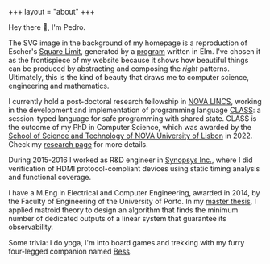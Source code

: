 +++
layout = "about"
+++

Hey there 👋, I'm Pedro. 
 
The SVG image in the background of my homepage is a reproduction of Escher's 
[Square Limit](https://www.nga.gov/collection/art-object-page.135604.html), generated by a [program](/code/) written in Elm.
I've chosen it as the frontispiece of my website because it shows 
how beautiful things can be produced by abstracting and composing the _right_ patterns. Ultimately, this is the kind of beauty that draws me to computer science, engineering and mathematics. 

I currently hold a post-doctoral research fellowship in [NOVA LINCS](https://nova-lincs.di.fct.unl.pt/), working in
the development and implementation of programming language [CLASS](http://ctp.di.fct.unl.pt/CLASS/): a session-typed language for safe programming with shared state. 
CLASS is the outcome of my PhD in Computer Science, which was 
awarded by the [School of Science and Technology of NOVA University of Lisbon](https://www.fct.unl.pt/en)
in 2022. Check my [research page](/research/) for more details. 

During 2015-2016 I worked as R&D engineer in [Synopsys Inc.](https://www.synopsys.com/), where I did verification
of HDMI protocol-compliant devices using static timing analysis and functional coverage.

I have a M.Eng in Electrical and Computer Engineering, awarded in 2014, by the
Faculty of Engineering of the University of Porto. In my [master thesis](https://repositorio-aberto.up.pt/handle/10216/73404), I applied matroid theory
 to design an algorithm that finds the minimum number of 
dedicated outputs of a linear system that guarantee its observability. 

Some trivia: I do yoga, I'm into board games and trekking with my furry four-legged companion named [Bess](/bess/). 
